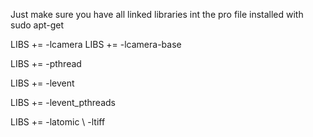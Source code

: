 Just make sure you have all linked libraries int the pro file installed with sudo apt-get

LIBS += -lcamera 
LIBS += -lcamera-base 

LIBS += -pthread 

LIBS += -levent 

LIBS += -levent_pthreads

LIBS += -latomic \ 
        -ltiff

